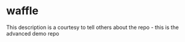 # waffle
This description is a courtesy to tell others about the repo - this is the advanced demo repo
